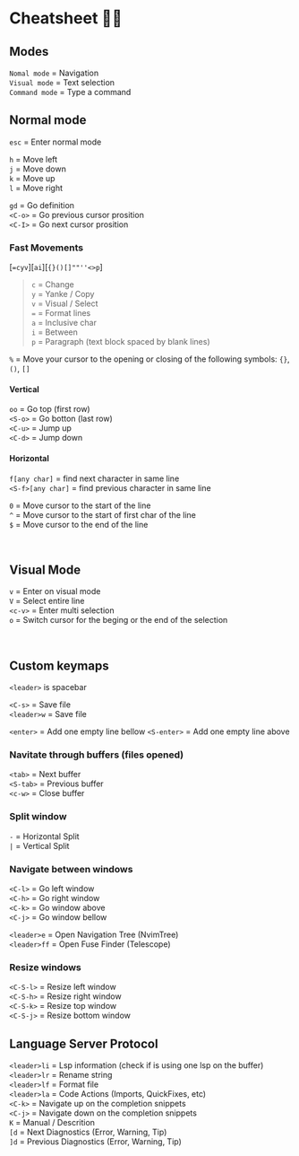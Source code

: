 # Cheatsheet 💩💩

## Modes

`Nomal mode` = Navigation <br/>
`Visual mode` = Text selection <br/>
`Command mode` = Type a command <br/>

## Normal mode

`esc` = Enter normal mode

`h` = Move left <br/>
`j` = Move down <br/>
`k` = Move up <br/>
`l` = Move right <br/>

`gd` = Go definition <br/>
`<C-o>` = Go previous cursor prosition <br/>
`<C-I>` = Go next cursor prosition <br/>

### Fast Movements

[`=cyv`][`ai`][`{}()[]""''<>p`]
> `c` = Change <br/>
> `y` = Yanke / Copy <br/>
> `v` = Visual / Select <br/>
> `=` = Format lines <br/>
> `a` = Inclusive char <br/>
> `i` = Between <br/>
> `p` = Paragraph (text block spaced by blank lines) <br/>

`%` = Move your cursor to the opening or closing of the following symbols: `{}`, `()`, `[]` <br/>

#### Vertical

`oo` = Go top (first row) <br/>
`<S-o>` = Go botton (last row) <br/>
`<C-u>` = Jump up <br/>
`<C-d>` = Jump down <br/>

#### Horizontal

`f[any char]` = find next character in same line <br/>
`<S-f>[any char]` = find previous character in same line <br/>

`0` = Move cursor to the start of the line <br/>
`^` = Move cursor to the start of first char of the line <br/>
`$` = Move cursor to the end of the line <br/>

<br/>

## Visual Mode

`v` = Enter on visual mode <br/>
`V` = Select entire line <br/>
`<c-v>` = Enter multi selection <br/>
`o` = Switch cursor for the beging or the end of the selection <br/>

<br/>

## Custom keymaps

`<leader>` is spacebar

`<C-s>` = Save file <br/>
`<leader>w` = Save file <br/>

`<enter>` = Add one empty line bellow
`<S-enter>` = Add one empty line above

### Navitate through buffers (files opened)

`<tab>` = Next buffer <br/>
`<S-tab>` = Previous buffer <br/>
`<c-w>` = Close buffer <br/>

### Split window

`-` = Horizontal Split <br/>
`|` = Vertical Split <br/>

### Navigate between windows

`<C-l>` = Go left window <br/>
`<C-h>` = Go right window <br/>
`<C-k>` = Go window above <br/>
`<C-j>` = Go window bellow <br/>

`<leader>e` = Open Navigation Tree (NvimTree) <br/>
`<leader>ff` = Open Fuse Finder (Telescope) <br/>

### Resize windows

`<C-S-l>` = Resize left window <br/>
`<C-S-h>` = Resize right window <br/>
`<C-S-k>` = Resize top window <br/>
`<C-S-j>` = Resize bottom window <br/>

## Language Server Protocol

`<leader>li` = Lsp information (check if is using one lsp on the buffer) <br/>
`<leader>lr` = Rename string <br/>
`<leader>lf` = Format file <br/>
`<leader>la` = Code Actions (Imports, QuickFixes, etc) <br/>
`<C-k>` = Navigate up on the completion snippets <br/>
`<C-j>` = Navigate down on the completion snippets <br/>
`K` = Manual / Descrition <br/>
`[d` = Next Diagnostics (Error, Warning, Tip) <br/>
`]d` = Previous Diagnostics (Error, Warning, Tip) <br/>
